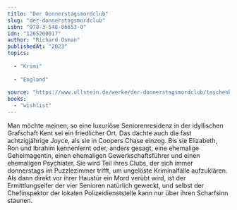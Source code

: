 ```yaml
---
title: "Der Donnerstagsmordclub"
slug: "der-donnerstagsmordclub"
isbn: "978-3-548-06653-0"
idn: "1265200017"
author: "Richard Osman"
publishedAt: "2023"
topics:
  
  - "Krimi"
    
  - "England"
    
source: "https://www.ullstein.de/werke/der-donnerstagsmordclub/taschenbuch/9783548066530"
books: 
  - "wishlist"
---
```

Man möchte meinen, so eine luxuriöse Seniorenresidenz in der idyllischen 
Grafschaft Kent sei ein friedlicher Ort. Das dachte auch die fast 
achtzigjährige Joyce, als sie in Coopers Chase einzog. Bis sie Elizabeth, Ron 
und Ibrahim kennenlernt oder, anders gesagt, eine ehemalige Geheimagentin, 
einen ehemaligen Gewerkschaftsführer und einen ehemaligen Psychiater. Sie wird 
Teil ihres Clubs, der sich immer donnerstags im Puzzlezimmer trifft, um 
ungelöste Kriminalfälle aufzuklären. Als dann direkt vor ihrer Haustür ein 
Mord verübt wird, ist der Ermittlungseifer der vier Senioren natürlich geweckt, 
und selbst der Chefinspektor der lokalen Polizeidienststelle kann nur über 
ihren Scharfsinn staunen.